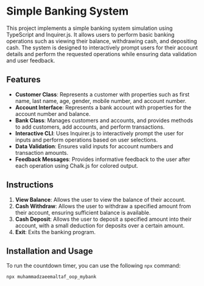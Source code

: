 # Simple Banking System

This project implements a simple banking system simulation using TypeScript and Inquirer.js. It allows users to perform basic banking operations such as viewing their balance, withdrawing cash, and depositing cash. The system is designed to interactively prompt users for their account details and perform the requested operations while ensuring data validation and user feedback.

## Features

- **Customer Class**: Represents a customer with properties such as first name, last name, age, gender, mobile number, and account number.
- **Account Interface**: Represents a bank account with properties for the account number and balance.
- **Bank Class**: Manages customers and accounts, and provides methods to add customers, add accounts, and perform transactions.
- **Interactive CLI**: Uses Inquirer.js to interactively prompt the user for inputs and perform operations based on user selections.
- **Data Validation**: Ensures valid inputs for account numbers and transaction amounts.
- **Feedback Messages**: Provides informative feedback to the user after each operation using Chalk.js for colored output.

## Instructions

1. **View Balance**: Allows the user to view the balance of their account.
2. **Cash Withdraw**: Allows the user to withdraw a specified amount from their account, ensuring sufficient balance is available.
3. **Cash Deposit**: Allows the user to deposit a specified amount into their account, with a small deduction for deposits over a certain amount.
4. **Exit**: Exits the banking program.

## Installation and Usage

To run the countdown timer, you can use the following `npx` command:

```bash
npx muhammadzaeemaltaf_oop_mybank
